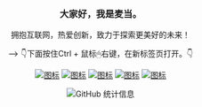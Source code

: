 <div align="center">
  
### 大家好，我是麦当。
拥抱互联网，热爱创新，致力于探索更美好的未来！

--> 👇下面按住Ctrl + 鼠标🖱右键，在新标签页打开。👇 

[![图标](https://img.shields.io/static/v1?label=B站深度用户365&message=Bilibili&color=ff69b4)](https://space.bilibili.com/392833366)
[![图标](https://img.shields.io/static/v1?label=偶尔发发沸点&message=juejin&color=brightgreen)](https://juejin.cn/user/1157102527850871/pins)
[![图标](https://img.shields.io/static/v1?label=写写技术博客&message=CSDN&color=red&logo=github)](https://blog.csdn.net/weixin_46344594/category_10441485.html)
[![图标](https://img.shields.io/static/v1?label=波粒二象性&message=抖音&color=orange)](https://www.douyin.com/user/MS4wLjABAAAAhiKenICk_ooJ-72paNQZ8pNn4-R5pKxgCeppmnacVbI)
[![图标](https://img.shields.io/static/v1?label=小何同学hjg&message=小红书&color=orange)](https://www.xiaohongshu.com/user/profile/5bcebfdd06f9880001f76571)


![GitHub 统计信息](https://github-readme-stats.vercel.app/api?username=hjg66-5&theme=solarized-dark&show_icons=true)

